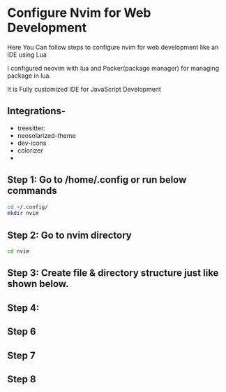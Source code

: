 # Configure Nvim for Web Development
Here You Can follow steps to configure nvim for web development like an IDE using Lua

I configured neovim with lua and Packer(package manager) for managing package in lua.

It is Fully customized IDE for JavaScript Development

## Integrations-
 - treesitter: 
 - neosolarized-theme
 - dev-icons
 - colorizer
 - 


## Step 1: Go to /home/.config or run below commands
``` bash
cd ~/.config/
mkdir nvim
```

## Step 2: Go to nvim directory
``` bash
cd nvim
```
## Step 3: Create file & directory structure just like shown below.

## Step 4:
## Step 6
## Step 7
## Step 8

